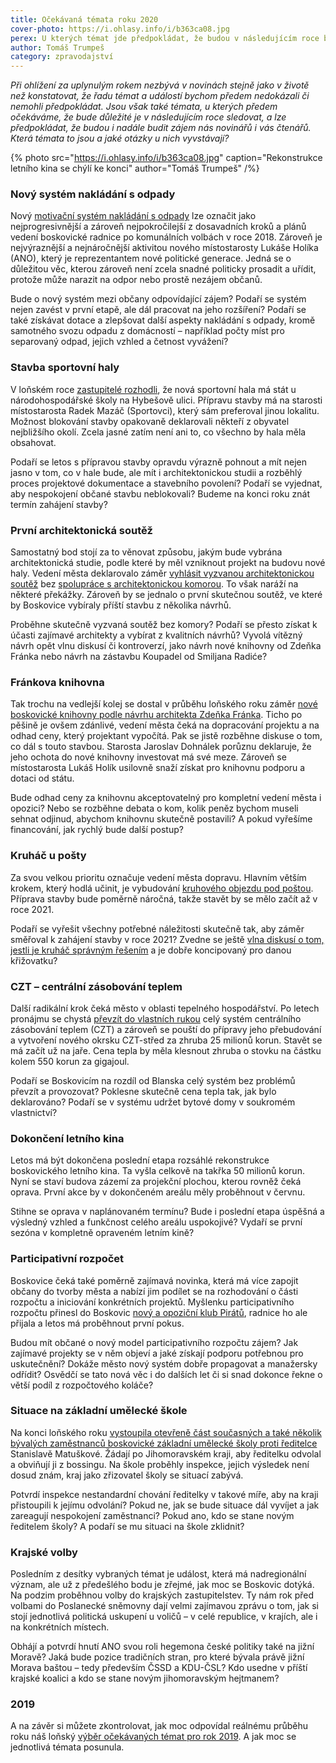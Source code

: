 ```yaml
---
title: Očekávaná témata roku 2020
cover-photo: https://i.ohlasy.info/i/b363ca08.jpg
perex: U kterých témat jde předpokládat, že budou v následujícím roce budit zájem nás novinářů i vás čtenářů?
author: Tomáš Trumpeš
category: zpravodajství
---
```


*Při ohlížení za uplynulým rokem nezbývá v novinách stejně jako v životě než konstatovat, že řadu témat a událostí bychom předem nedokázali či nemohli předpokládat. Jsou však také témata, u kterých předem očekáváme, že bude důležité je v následujícím roce sledovat, a lze předpokládat, že budou i nadále budit zájem nás novinářů i vás čtenářů. Která témata to jsou a jaké otázky u nich vyvstávají?*

{% photo src="https://i.ohlasy.info/i/b363ca08.jpg" caption="Rekonstrukce letního kina se chýlí ke konci" author="Tomáš Trumpeš" /%}

### Nový systém nakládání s odpady

Nový [motivační systém nakládání s odpady](https://ohlasy.info/clanky/2019/09/levnejsi-odpad.html) lze označit jako nejprogresivnější a zároveň nejpokročilejší z dosavadních kroků a plánů vedení boskovické radnice po komunálních volbách v roce 2018. Zároveň je nejvýraznější a nejnáročnější aktivitou nového místostarosty Lukáše Holíka (ANO), který je reprezentantem nové politické generace. Jedná se o důležitou věc, kterou zároveň není zcela snadné politicky prosadit a uřídit, protože může narazit na odpor nebo prostě nezájem občanů.

Bude o nový systém mezi občany odpovídající zájem? Podaří se systém nejen zavést v první etapě, ale dál pracovat na jeho rozšíření? Podaří se také získávat dotace a zlepšovat další aspekty nakládání s odpady, kromě samotného svozu odpadu z domácností – například počty míst pro separovaný odpad, jejich vzhled a četnost vyvážení?

### Stavba sportovní haly

V loňském roce [zastupitelé rozhodli](https://ohlasy.info/clanky/2019/09/hala-hybesova.html), že nová sportovní hala má stát u národohospodářské školy na Hybešově ulici. Přípravu stavby má na starosti místostarosta Radek Mazáč (Sportovci), který sám preferoval jinou lokalitu. Možnost blokování stavby opakovaně deklarovali někteří z obyvatel nejbližšího okolí. Zcela jasné zatím není ani to, co všechno by hala měla obsahovat.

Podaří se letos s přípravou stavby opravdu výrazně pohnout a mít nejen jasno v tom, co v hale bude, ale mít i architektonickou studii a rozběhlý proces projektové dokumentace a stavebního povolení? Podaří se vyjednat, aby nespokojení občané stavbu neblokovali? Budeme na konci roku znát termín zahájení stavby?

### První architektonická soutěž

Samostatný bod stojí za to věnovat způsobu, jakým bude vybrána architektonická studie, podle které by měl vzniknout projekt na budovu nové haly. Vedení města deklarovalo záměr [vyhlásit vyzvanou architektonickou soutěž](https://ohlasy.info/clanky/2019/11/hala-soutez.html) bez [spolupráce s architektonickou komorou](https://forum.ohlasy.info/t/prvni-architektonicka-soutez-v-boskovicich/355/3). To však naráží na některé překážky. Zároveň by se jednalo o první skutečnou soutěž, ve které by Boskovice vybíraly příští stavbu z několika návrhů.

Proběhne skutečně vyzvaná soutěž bez komory? Podaří se přesto získat k účasti zajímavé architekty a vybírat z kvalitních návrhů? Vyvolá vítězný návrh opět vlnu diskusí či kontroverzí, jako návrh nové knihovny od Zdeňka Fránka nebo návrh na zástavbu Koupadel od Smiljana Radiće?

### Fránkova knihovna

Tak trochu na vedlejší kolej se dostal v průběhu loňského roku záměr [nové boskovické knihovny podle návrhu architekta Zdeňka Fránka](https://ohlasy.info/clanky/2017/03/knihovna-zzn.html). Ticho po pěšině je ovšem zdánlivé, vedení města čeká na dopracování projektu a na odhad ceny, který projektant vypočítá. Pak se jistě rozběhne diskuse o tom, co dál s touto stavbou. Starosta Jaroslav Dohnálek porůznu deklaruje, že jeho ochota do nové knihovny investovat má své meze. Zároveň se místostarosta Lukáš Holík usilovně snaží získat pro knihovnu podporu a dotaci od státu.

Bude odhad ceny za knihovnu akceptovatelný pro kompletní vedení města i opozici? Nebo se rozběhne debata o kom, kolik peněz bychom museli sehnat odjinud, abychom knihovnu skutečně postavili? A pokud vyřešíme financování, jak rychlý bude další postup?

### Kruháč u pošty

Za svou velkou prioritu označuje vedení města dopravu. Hlavním větším krokem, který hodlá učinit, je vybudování [kruhového objezdu pod poštou](https://ohlasy.info/clanky/2019/09/z-radnice.html). Příprava stavby bude poměrně náročná, takže stavět by se mělo začít až v roce 2021.

Podaří se vyřešit všechny potřebné náležitosti skutečně tak, aby záměr směřoval k zahájení stavby v roce 2021? Zvedne se ještě [vlna diskusí o tom, jestli je kruháč správným řešením](https://forum.ohlasy.info/t/kruhac-u-posty/345) a je dobře koncipovaný pro danou křižovatku?

### CZT – centrální zásobování teplem

Další radikální krok čeká město v oblasti tepelného hospodářství. Po letech pronájmu se chystá [převzít do vlastních rukou](https://ohlasy.info/clanky/2019/11/prevzeti-czt.html) celý systém centrálního zásobování teplem (CZT) a zároveň se pouští do přípravy jeho přebudování a vytvoření nového okrsku CZT-střed za zhruba 25 milionů korun. Stavět se má začít už na jaře. Cena tepla by měla klesnout zhruba o stovku na částku kolem 550 korun za gigajoul.

Podaří se Boskovicím na rozdíl od Blanska celý systém bez problémů převzít a provozovat? Poklesne skutečně cena tepla tak, jak bylo deklarováno? Podaří se v systému udržet bytové domy v soukromém vlastnictví?

### Dokončení letního kina

Letos má být dokončena poslední etapa rozsáhlé rekonstrukce boskovického letního kina. Ta vyšla celkově na takřka 50 milionů korun. Nyní se staví budova zázemí za projekční plochou, kterou rovněž čeká oprava. První akce by v dokončeném areálu měly proběhnout v červnu.

Stihne se oprava v naplánovaném termínu? Bude i poslední etapa úspěšná a výsledný vzhled a funkčnost celého areálu uspokojivé? Vydaří se první sezóna v kompletně opraveném letním kině?

### Participativní rozpočet

Boskovice čeká také poměrně zajímavá novinka, která má více zapojit občany do tvorby města a nabízí jim podílet se na rozhodování o části rozpočtu a iniciování konkrétních projektů. Myšlenku participativního rozpočtu přinesl do Boskovic [nový a opoziční klub Pirátů](https://ohlasy.info/clanky/2019/04/participativni-rozpocet.html), radnice ho ale přijala a letos má proběhnout první pokus.

Budou mít občané o nový model participativního rozpočtu zájem? Jak zajímavé projekty se v něm objeví a jaké získají podporu potřebnou pro uskutečnění? Dokáže město nový systém dobře propagovat a manažersky odřídit? Osvědčí se tato nová věc i do dalších let či si snad dokonce řekne o větší podíl z rozpočtového koláče? 

### Situace na základní umělecké škole

Na konci loňského roku [vystoupila otevřeně část současných a také několik bývalých zaměstnanců boskovické základní umělecké školy proti ředitelce](https://ohlasy.info/clanky/2019/12/sikana-zus.html) Stanislavě Matuškové. Žádají po Jihomoravském kraji, aby ředitelku odvolal a obviňují ji z bossingu. Na škole proběhly inspekce, jejich výsledek není dosud znám, kraj jako zřizovatel školy se situací zabývá.

Potvrdí inspekce nestandardní chování ředitelky v takové míře, aby na kraji přistoupili k jejímu odvolání? Pokud ne, jak se bude situace dál vyvíjet a jak zareagují nespokojení zaměstnanci? Pokud ano, kdo se stane novým ředitelem školy? A podaří se mu situaci na škole zklidnit?

### Krajské volby

Posledním z desítky vybraných témat je událost, která má nadregionální význam, ale už z předešlého bodu je zřejmé, jak moc se Boskovic dotýká. Na podzim proběhnou volby do krajských zastupitelstev. Ty nám rok před volbami do Poslanecké sněmovny dají velmi zajímavou zprávu o tom, jak si stojí jednotlivá politická uskupení u voličů – v celé republice, v krajích, ale i na konkrétních místech. 

Obhájí a potvrdí hnutí ANO svou roli hegemona české politiky také na jižní Moravě? Jaká bude pozice tradičních stran, pro které bývala právě jižní Morava baštou – tedy především ČSSD a KDU-ČSL? Kdo usedne v příští krajské koalici a kdo se stane novým jihomoravským hejtmanem?

### 2019

A na závěr si můžete zkontrolovat, jak moc odpovídal reálnému průběhu roku náš loňský [výběr očekávaných témat pro rok 2019](https://ohlasy.info/clanky/2019/01/temata-roku.html). A jak moc se jednotlivá témata posunula.
